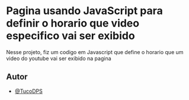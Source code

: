 # Pagina usando JavaScript para definir o horario que video especifico vai ser exibido
Nesse projeto, fiz um codigo em Javascript que define o horario que um video do youtube vai ser exibido na pagina

## Autor
- [@TucoDPS](https://github.com/TucoDPS)

